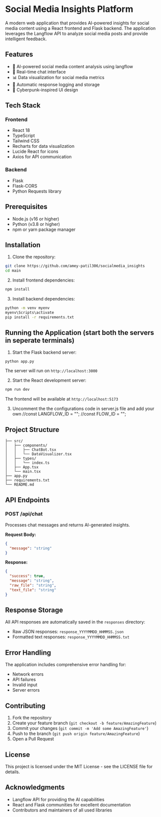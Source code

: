 # Social Media Insights Platform

A modern web application that provides AI-powered insights for social media content using a React frontend and Flask backend. The application leverages the Langflow API to analyze social media posts and provide intelligent feedback.

## Features

- 🤖 AI-powered social media content analysis using langflow
- 💬 Real-time chat interface
- 📊 Data visualization for social media metrics
- 📁 Automatic response logging and storage
- 🎨 Cyberpunk-inspired UI design

## Tech Stack

### Frontend
- React 18
- TypeScript
- Tailwind CSS
- Recharts for data visualization
- Lucide React for icons
- Axios for API communication

### Backend
- Flask
- Flask-CORS
- Python Requests library

## Prerequisites

- Node.js (v16 or higher)
- Python (v3.8 or higher)
- npm or yarn package manager

## Installation

1. Clone the repository:
```bash
git clone https://github.com/amey-patil306/socialmedia_insights
cd main
```

2. Install frontend dependencies:
```bash
npm install
```

3. Install backend dependencies:
```bash (execute this commands in new terminal)
python -m venv myenv   
myenv\Scripts\activate
pip install -r requirements.txt
```


## Running the Application (start both the servers in seperate terminals)

1. Start the Flask backend server:
```bash()
python app.py
```
The server will run on `http://localhost:3000`

2. Start the React development server:
```bash
npm run dev
```
The frontend will be available at `http://localhost:5173`

3. Uncomment the the configurations code in server.js file and add your own
//const LANGFLOW_ID = "";
//const FLOW_ID = "";



## Project Structure

```
├── src/
│   ├── components/
│   │   ├── ChatBot.tsx
│   │   └── DataVisualizer.tsx
│   ├── types/
│   │   └── index.ts
│   ├── App.tsx
│   └── main.tsx
├── app.py
├── requirements.txt
└── README.md
```

## API Endpoints

### POST /api/chat
Processes chat messages and returns AI-generated insights.

**Request Body:**
```json
{
  "message": "string"
}
```

**Response:**
```json
{
  "success": true,
  "message": "string",
  "raw_file": "string",
  "text_file": "string"
}
```

## Response Storage

All API responses are automatically saved in the `responses` directory:
- Raw JSON responses: `response_YYYYMMDD_HHMMSS.json`
- Formatted text responses: `response_YYYYMMDD_HHMMSS.txt`

## Error Handling

The application includes comprehensive error handling for:
- Network errors
- API failures
- Invalid input
- Server errors

## Contributing

1. Fork the repository
2. Create your feature branch (`git checkout -b feature/AmazingFeature`)
3. Commit your changes (`git commit -m 'Add some AmazingFeature'`)
4. Push to the branch (`git push origin feature/AmazingFeature`)
5. Open a Pull Request

## License

This project is licensed under the MIT License - see the LICENSE file for details.

## Acknowledgments

- Langflow API for providing the AI capabilities
- React and Flask communities for excellent documentation
- Contributors and maintainers of all used libraries